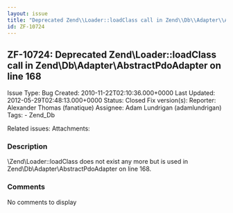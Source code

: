 ```yaml
---
layout: issue
title: "Deprecated Zend\\Loader::loadClass call in Zend\\Db\\Adapter\\AbstractPdoAdapter on line 168"
id: ZF-10724
---
```


ZF-10724: Deprecated Zend\\Loader::loadClass call in Zend\\Db\\Adapter\\AbstractPdoAdapter on line 168
--------------------------------------------------------------------------------------------------------

 Issue Type: Bug Created: 2010-11-22T02:10:36.000+0000 Last Updated: 2012-05-29T02:48:13.000+0000 Status: Closed Fix version(s):
 Reporter:  Alexander Thomas (fanatique)  Assignee:  Adam Lundrigan (adamlundrigan)  Tags: - Zend\_Db

 Related issues:
 Attachments:
### Description

\\Zend\\Loader::loadClass does not exist any more but is used in Zend\\Db\\Adapter\\AbstractPdoAdapter on line 168.





### Comments

No comments to display
